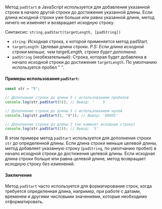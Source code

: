 Метод `padStart` в JavaScript используется для добавления указанной строки в начало другой строки до достижения указанной длины. Если длина исходной строки уже больше или равна указанной длине, метод ничего не изменяет и возвращает исходную строку.

Синтаксис: `string.padStart(targetLength, [padString])`

- `string`: Исходная строка, к которой применяется метод padStart.
- `targetLength`: Целевая длина строки. _P.S: Если длина исходной строки меньше, чем targetLength, строка будет дополнена._
- `padString` (необязательный): Строка, которая будет добавлена в начало исходной строки до достижения `targetLength`. По умолчанию используется пробел " ".

#### Примеры использования `padStart`:

```js
const str = "5";

// Дополнение строки до длины 5 с использованием пробелов
console.log(str.padStart(5)); // Вывод: '    5'

// Дополнение строки до длины 5 с использованием нулей
console.log(str.padStart(5, "0")); // Вывод: '00005'

// Дополнение строки до длины 2 (не изменит исходную строку)
console.log(str.padStart(2)); // Вывод: '5'
```

В этом примере метод `padStart` используется для дополнения строки `str` до определенной длины. Если длина строки меньше целевой длины, метод добавляет указанную строку (`padString`, по умолчанию пробел) в начало исходной строки до достижения целевой длины. Если исходная длина строки больше или равна целевой длине, метод возвращает исходную строку без изменений.

#### Заключение

Метод `padStart` часто используется для форматирования строк, когда требуется определенная длина, например, при работе с датами, временем и другими числовыми значениями, которые необходимо отформатировать.
